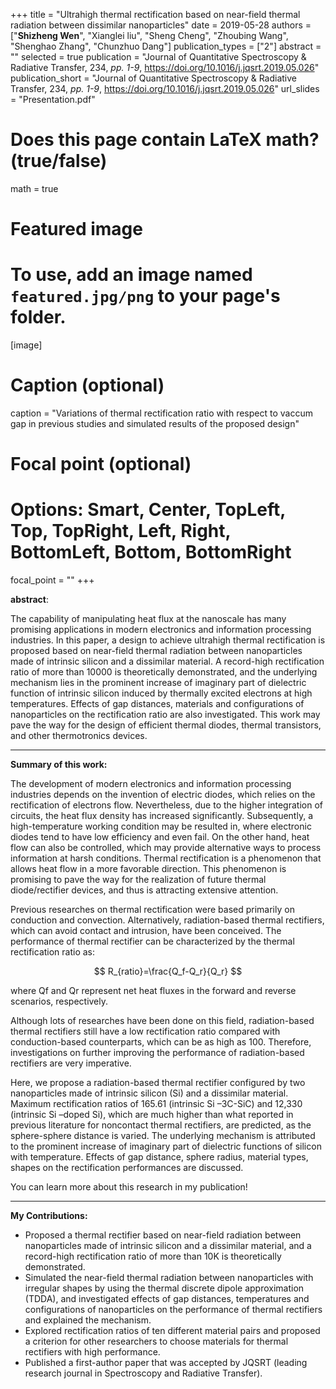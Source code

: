 +++
title = "Ultrahigh thermal rectification based on near-field thermal radiation between dissimilar nanoparticles"
date = 2019-05-28
authors = ["__Shizheng Wen__", "Xianglei liu", "Sheng Cheng", "Zhoubing Wang", "Shenghao Zhang", "Chunzhuo Dang"]
publication_types = ["2"]
abstract = ""
selected = true
publication = "Journal of Quantitative Spectroscopy & Radiative Transfer, 234, _pp. 1-9_, https://doi.org/10.1016/j.jqsrt.2019.05.026"
publication_short = "Journal of Quantitative Spectroscopy & Radiative Transfer, 234, _pp. 1-9_, https://doi.org/10.1016/j.jqsrt.2019.05.026"
url_slides = "Presentation.pdf"

# Does this page contain LaTeX math? (true/false)
math = true

# Featured image
# To use, add an image named `featured.jpg/png` to your page's folder. 
[image]
  # Caption (optional)
  caption = "Variations of thermal rectification ratio with respect to vaccum gap in previous studies and simulated results of the proposed design"

  # Focal point (optional)
  # Options: Smart, Center, TopLeft, Top, TopRight, Left, Right, BottomLeft, Bottom, BottomRight
  focal_point = ""
+++

**abstract**:

The capability of manipulating heat flux at the nanoscale has many promising applications in modern electronics and information processing industries. In this paper, a design to achieve ultrahigh thermal rectification is proposed based on near-field thermal radiation between nanoparticles made of intrinsic silicon and a dissimilar material. A record-high rectification ratio of more than 10000 is theoretically demonstrated, and the underlying mechanism lies in the prominent increase of imaginary part of dielectric function of intrinsic silicon induced by thermally excited electrons at high temperatures. Effects of gap distances, materials and configurations of nanoparticles on the rectification ratio are also investigated. This work may pave the way for the design of efficient thermal diodes, thermal transistors, and other thermotronics devices.

---

__Summary of this work:__

The development of modern electronics and information processing industries depends on the invention of electric diodes, which relies on the rectification of electrons flow. Nevertheless, due to the higher integration of circuits, the heat flux density has increased significantly. Subsequently, a high-temperature working condition may be resulted in, where electronic diodes tend to have low efficiency and even fail. On the other hand, heat flow can also be controlled, which may provide alternative ways to process information at harsh conditions. Thermal rectification is a phenomenon that allows heat flow in a more favorable direction. This phenomenon is promising to pave the way for the realization of future thermal diode/rectifier devices, and thus is attracting extensive attention.

Previous researches on thermal rectification were based primarily on conduction and convection. Alternatively, radiation-based thermal rectifiers, which can avoid contact and intrusion, have been conceived. The performance of thermal rectifier can be characterized by the thermal rectification ratio as:

$$
R_{ratio}=\frac{Q_f-Q_r}{Q_r}
$$

where Qf and Qr represent net heat fluxes in the forward and reverse scenarios, respectively.

Although lots of researches have been done on this field, radiation-based thermal rectifiers still have a low rectification ratio compared with conduction-based counterparts, which can be as high as 100. Therefore, investigations on further improving the performance of radiation-based rectifiers are very imperative.

Here, we propose a radiation-based thermal rectifier configured by two nanoparticles made of intrinsic silicon (Si) and a dissimilar material. Maximum rectification ratios of 165.61 (intrinsic Si –3C-SiC) and 12,330 (intrinsic Si –doped Si), which are much higher than what reported in previous literature for noncontact thermal rectifiers, are predicted, as the sphere-sphere distance is varied. The underlying mechanism is attributed to the prominent increase of imaginary part of dielectric functions of silicon with temperature. Effects of gap distance, sphere radius, material types, shapes on the rectification performances are discussed.

You can learn more about this research in my publication!

---

__My Contributions:__

+	Proposed a thermal rectifier based on near-field radiation between nanoparticles made of intrinsic silicon and a dissimilar material, and a record-high rectification ratio of more than 10K is theoretically demonstrated.
+	Simulated the near-field thermal radiation between nanoparticles with irregular shapes by using the thermal discrete dipole approximation (TDDA), and investigated effects of gap distances, temperatures and configurations of nanoparticles on the performance of thermal rectifiers and explained the mechanism.  
+	Explored rectification ratios of ten different material pairs and proposed a criterion for other researchers to choose materials for thermal rectifiers with high performance.
+	Published a first-author paper that was accepted by JQSRT (leading research journal in Spectroscopy and Radiative Transfer).
